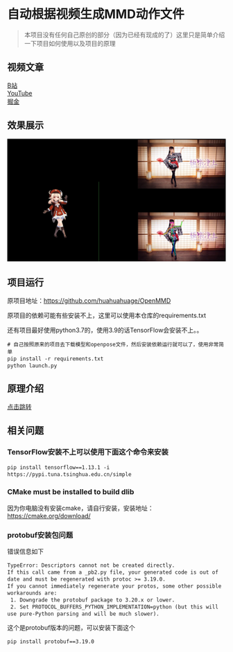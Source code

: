 # 自动根据视频生成MMD动作文件
> 本项目没有任何自己原创的部分（因为已经有现成的了）这里只是简单介绍一下项目如何使用以及项目的原理
## 视频文章
[B站]()<br>
[YouTube]()<br>
[掘金]()
## 效果展示
![](images/e047e769.png)
## 项目运行
原项目地址：https://github.com/huahuahuage/OpenMMD

原项目的依赖可能有些安装不上，这里可以使用本仓库的requirements.txt

还有项目最好使用python3.7的，使用3.9的话TensorFlow会安装不上。。
```shell
# 自己按照原来的项目去下载模型和openpose文件，然后安装依赖运行就可以了，使用非常简单
pip install -r requirements.txt
python launch.py
```

## 原理介绍

[点击跳转](./study.md)

## 相关问题
### TensorFlow安装不上可以使用下面这个命令来安装
```shell
pip install tensorflow==1.13.1 -i https://pypi.tuna.tsinghua.edu.cn/simple
```

### CMake must be installed to build dlib
因为你电脑没有安装cmake，请自行安装，安装地址：https://cmake.org/download/

### protobuf安装包问题
错误信息如下
```
TypeError: Descriptors cannot not be created directly.
If this call came from a _pb2.py file, your generated code is out of date and must be regenerated with protoc >= 3.19.0.
If you cannot immediately regenerate your protos, some other possible workarounds are:
 1. Downgrade the protobuf package to 3.20.x or lower.
 2. Set PROTOCOL_BUFFERS_PYTHON_IMPLEMENTATION=python (but this will use pure-Python parsing and will be much slower).
```
这个是protobuf版本的问题，可以安装下面这个
```shell
pip install protobuf==3.19.0
```
